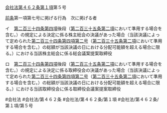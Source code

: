 [会社法第４６２条第１項](会社法＿＿＿＿第４６２条第１項)第５号

[前条](会社法＿＿＿＿第４６１条第１項)第一項第七号に掲げる行為　次に掲げる者

イ　[第二百三十四条第四項](会社法＿＿＿＿第２３４条第４項)後段（[第二百三十五条第二項](会社法＿＿＿＿第２３５条第２項)において準用する場合を含む。）の規定による決定に係る株主総会の決議があった場合（当該決議によって定められた[第二百三十四条第四項第二号](会社法＿＿＿＿第２３４条第４項第２号)（[第二百三十五条第二項](会社法＿＿＿＿第２３５条第２項)において準用する場合を含む。）の総額が当該決議の日における分配可能額を超える場合に限る。）における当該株主総会に係る総会議案提案取締役

ロ　[第二百三十四条第四項](会社法＿＿＿＿第２３４条第４項)後段（[第二百三十五条第二項](会社法＿＿＿＿第２３５条第２項)において準用する場合を含む。）の規定による決定に係る取締役会の決議があった場合（当該決議によって定められた[第二百三十四条第四項第二号](会社法＿＿＿＿第２３４条第４項第２号)（[第二百三十五条第二項](会社法＿＿＿＿第２３５条第２項)において準用する場合を含む。）の総額が当該決議の日における分配可能額を超える場合に限る。）における当該取締役会に係る取締役会議案提案取締役


#会社法
#会社法/第４６２条
#会社法/第４６２条/第１項
#会社法/第４６２条/第１項/第５号
